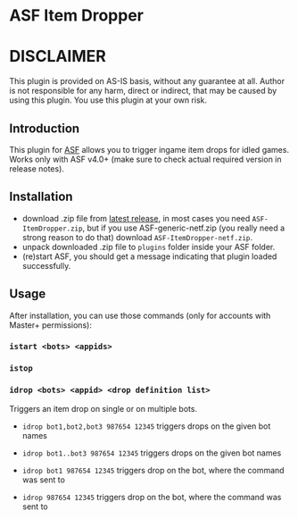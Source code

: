 # ASF Item Dropper

# DISCLAIMER

This plugin is provided on AS-IS basis, without any guarantee at all. Author is not responsible for any harm, direct or indirect, that may be caused by using this plugin. You use this plugin at your own risk.

## Introduction

This plugin for [ASF](https://github.com/JustArchiNET/ArchiSteamFarm/) allows you to trigger ingame item drops for idled games. Works only with ASF v4.0+ (make sure to check actual required version in release notes).

## Installation

- download .zip file from [latest release](https://github.com/webben-de/ASF_ItemDropper/releases/latest), in most cases you need `ASF-ItemDropper.zip`, but if you use ASF-generic-netf.zip (you really need a strong reason to do that) download `ASF-ItemDropper-netf.zip`.
- unpack downloaded .zip file to `plugins` folder inside your ASF folder.
- (re)start ASF, you should get a message indicating that plugin loaded successfully.

## Usage

After installation, you can use those commands (only for accounts with Master+ permissions):

### `istart <bots> <appids>`

### `istop`

### `idrop <bots> <appid> <drop definition list>`

Triggers an item drop on single or on multiple bots.

- `idrop bot1,bot2,bot3 987654 12345` triggers drops on the given bot names
- `idrop bot1..bot3 987654 12345` triggers drops on the given bot names

- `idrop bot1 987654 12345` triggers drop on the bot, where the command was sent to
- `idrop 987654 12345` triggers drop on the bot, where the command was sent to
